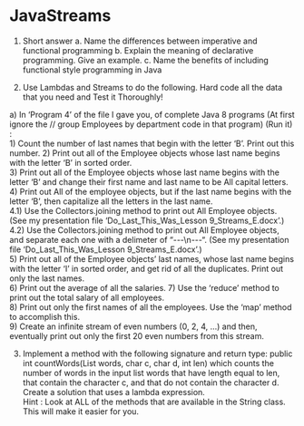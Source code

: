 # JavaStreams
1.	Short answer
    a.	Name the differences between imperative and functional programming
    b.	Explain the meaning of declarative programming. Give an example.
    c.	Name the benefits of including functional style programming in Java
    

2)  Use Lambdas and Streams to do the following.  Hard code all the data that you need and Test it Thoroughly!    

   a)  In  ‘Program 4’  of the file I gave you, of complete Java 8 programs (At first ignore the // group Employees by department code in that program) (Run it) :  
        1)  Count the number of last names that begin with the letter  ‘B’.  Print out this number.
        2)  Print out all of the Employee objects whose last name begins with the letter  ‘B’  in sorted order.  
        3)  Print out all of the Employee objects whose last name begins with the letter  ‘B’  and change their first name and last name to be All capital letters.
        4)  Print out All of the employee objects, but if the last name begins with the letter  ‘B’,  then capitalize all the letters in the last name.  
              4.1)  Use the  Collectors.joining  method to print out All Employee objects.  (See my  presentation file  ‘Do_Last_This_Was_Lesson 9_Streams_E.docx’.)  
              4.2)  Use the  Collectors.joining  method to print out All Employee objects, and separate    each one with a delimeter of  “---\n---“.    (See my  presentation file  ‘Do_Last_This_Was_Lesson 9_Streams_E.docx’.)  
        5)  Print out all of the Employee objects’ last names, whose last name begins with the letter  ‘I’  in sorted order, and get rid of all the duplicates.  Print out only the last names.  
        6)  Print out the average of all the salaries.
        7)  Use the  ‘reduce’  method to print out the total salary of all employees.  
        8)  Print out only the first names of all the employees.  Use the  ‘map’  method to accomplish this.  
        9)  Create an infinite stream of even numbers (0, 2, 4, …) and then, eventually print out only the first 20 even numbers from this stream.  



3) 	Implement a method with the following signature and return type:
       public int countWords(List<String> words, char c, char d, int len)
which counts the number of words in the input list words that have length equal to len, that contain the character c, and that do not contain the character d.  Create a solution that uses a lambda expression.  
Hint :  Look at ALL of the methods that are available in the String class.  This will make it easier for you.

